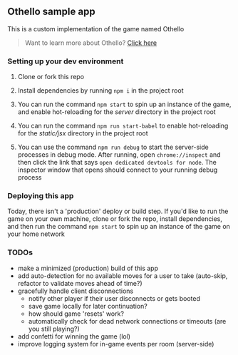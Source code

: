 ## Othello sample app

This is a custom implementation of the game named Othello

> Want to learn more about Othello? [Click here](https://www.mastersofgames.com/rules/reversi-othello-rules.htm)

### Setting up your dev environment

1. Clone or fork this repo

2. Install dependencies by running `npm i` in the project root

3. You can run the command `npm start` to spin up an instance of the game, and enable hot-reloading for the _server_ directory in the project root

4. You can run the command `npm run start-babel` to enable hot-reloading for the _static/jsx_ directory in the project root

5. You can use the command `npm run debug` to start the server-side processes in debug mode. After running, open `chrome://inspect` and then click the link that says `open dedicated devtools for node`. The inspector window that opens should connect to your running debug process

### Deploying this app

Today, there isn't a 'production' deploy or build step. If you'd like to run the game on your own machine, clone or fork the repo, install dependencies, and then run the command `npm start` to spin up an instance of the game on your home network

### TODOs

- make a minimized (production) build of this app
- add auto-detection for no available moves for a user to take (auto-skip, refactor to validate moves ahead of time?)
- gracefully handle client disconnections
  - notify other player if their user disconnects or gets booted
  - save game locally for later continuation?
  - how should game 'resets' work?
  - automatically check for dead network connections or timeouts (are you still playing?)
- add confetti for winning the game (lol)
- improve logging system for in-game events per room (server-side)
